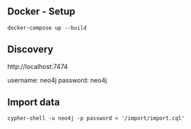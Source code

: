 ## Docker - Setup

`docker-compose up --build`

## Discovery

http://localhost:7474

username: neo4j
password: neo4j

## Import data

`cypher-shell -u neo4j -p password < '/import/import.cql'`
